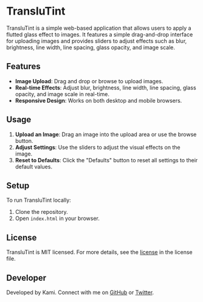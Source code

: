 # TransluTint

TransluTint is a simple web-based application that allows users to apply a flutted glass effect to images. It features a simple drag-and-drop interface for uploading images and provides sliders to adjust effects such as blur, brightness, line width, line spacing, glass opacity, and image scale.

## Features

- **Image Upload**: Drag and drop or browse to upload images.
- **Real-time Effects**: Adjust blur, brightness, line width, line spacing, glass opacity, and image scale in real-time.
- **Responsive Design**: Works on both desktop and mobile browsers.

## Usage

1. **Upload an Image**: Drag an image into the upload area or use the browse button.
2. **Adjust Settings**: Use the sliders to adjust the visual effects on the image.
3. **Reset to Defaults**: Click the "Defaults" button to reset all settings to their default values.

## Setup

To run TransluTint locally:

1. Clone the repository.
2. Open `index.html` in your browser.

## License

TransluTint is MIT licensed. For more details, see the [license](license.md) in the license file.

## Developer

Developed by Kami. Connect with me on [GitHub](https://github.com/senpaihunters) or [Twitter](https://twitter.com/Kami_dev_).
